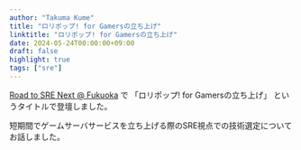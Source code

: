 ```yaml
---
author: "Takuma Kume"
title: "ロリポップ! for Gamersの立ち上げ"
linktitle: "ロリポップ! for Gamersの立ち上げ"
date: 2024-05-24T00:00:00+09:00
draft: false
highlight: true
tags: ["sre"]
---
```


[Road to SRE Next @ Fukuoka](https://sre-lounge.connpass.com/event/314694/) で 「ロリポップ! for Gamersの立ち上げ」 というタイトルで登壇しました。

短期間でゲームサーバサービスを立ち上げる際のSRE視点での技術選定についてお話しました。

<script defer class="speakerdeck-embed" data-id="0ccd6d8ca4fe4aec8dc711987acf1c35" data-ratio="1.7772511848341233" src="//speakerdeck.com/assets/embed.js"></script>
